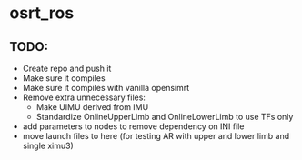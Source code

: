 # osrt\_ros


## TODO:

- Create repo and push it
- Make sure it compiles
- Make sure it compiles with vanilla opensimrt
- Remove extra unnecessary files:
	- Make UIMU derived from IMU
	- Standardize OnlineUpperLimb and OnlineLowerLimb to use TFs only
- add parameters to nodes to remove dependency on INI file
- move launch files to here (for testing AR with upper and lower limb and single ximu3)
